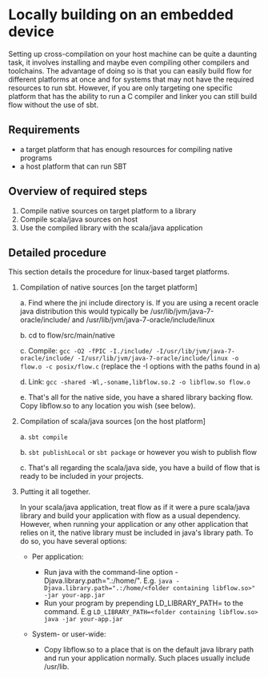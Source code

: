 # Locally building on an embedded device
Setting up cross-compilation on your host machine can be quite a daunting task, it involves installing and maybe even compiling other compilers and toolchains. The advantage of doing so is that you can easily build flow for different platforms at once and for systems that may not have the required resources to run sbt. However, if you are only targeting one specific platform that has the ability to run a C compiler and linker you can still build flow without the use of sbt.

## Requirements
- a target platform that has enough resources for compiling native programs
- a host platform that can run SBT

## Overview of required steps
1. Compile native sources on target platform to a library
2. Compile scala/java sources on host
3. Use the compiled library with the scala/java application

## Detailed procedure
This section details the procedure for linux-based target platforms.

1. Compilation of native sources [on the target platform]

    a. Find where the jni include directory is. If you are using a recent oracle java distribution this would typically be /usr/lib/jvm/java-7-oracle/include/ and /usr/lib/jvm/java-7-oracle/include/linux

    b. cd to flow/src/main/native

    c. Compile: ```gcc -O2 -fPIC -I./include/ -I/usr/lib/jvm/java-7-oracle/include/ -I/usr/lib/jvm/java-7-oracle/include/linux -o flow.o -c posix/flow.c``` (replace the -I options with the paths found in a)

    d. Link: ```gcc -shared -Wl,-soname,libflow.so.2 -o libflow.so flow.o```

    e. That's all for the native side, you have a shared library backing flow. Copy libflow.so to any location you wish (see below).

2. Compilation of scala/java sources [on the host platform]

    a. ```sbt compile```

    b. ```sbt publishLocal``` or ```sbt package``` or however you wish to publish flow

    c. That's all regarding the scala/java side, you have a build of flow that is ready to be included in your projects.

3. Putting it all together. 

    In your scala/java application, treat flow as if it were a pure scala/java library and build your application with flow as a usual dependency. However, when running your application or any other application that relies on it, the native library must be included in java's library path. To do so, you have several options:

    - Per application:
        - Run java with the command-line option -Djava.library.path=".:/home/<folder containing libflow.so>". E.g. ```java -Djava.library.path=".:/home/<folder containing libflow.so>" -jar your-app.jar```
        - Run your program by prepending LD_LIBRARY_PATH=<folder containing libflow.so> to the command. E.g ```LD_LIBRARY_PATH=<folder containing libflow.so> java -jar your-app.jar```

    - System- or user-wide:
        - Copy libflow.so to a place that is on the default java library path and run your application normally. Such places usually include /usr/lib.
